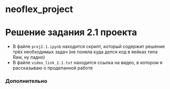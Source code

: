 # neoflex_project

# Решение задания 2.1 проекта

- В файле ```proj2.1.ipynb``` находится скрипт, который содержит решение трёх необходимых задач (не поняла куда делся код в яейках типа Raw, ну ладно)
- В файле ```video_link_2.1.txt``` находится ссылка на видео, в котором я рассказываю о проделанной работе

### Дополнительно

